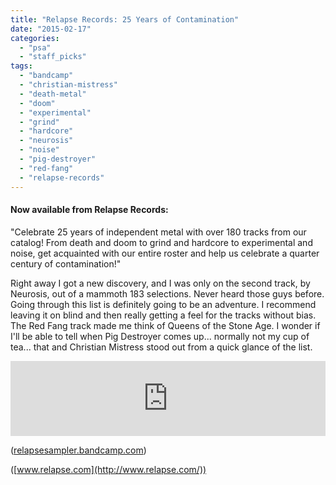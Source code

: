 ```yaml
---
title: "Relapse Records: 25 Years of Contamination"
date: "2015-02-17"
categories: 
  - "psa"
  - "staff_picks"
tags: 
  - "bandcamp"
  - "christian-mistress"
  - "death-metal"
  - "doom"
  - "experimental"
  - "grind"
  - "hardcore"
  - "neurosis"
  - "noise"
  - "pig-destroyer"
  - "red-fang"
  - "relapse-records"
---
```


#### Now available from Relapse Records:

"Celebrate 25 years of independent metal with over 180 tracks from our catalog! From death and doom to grind and hardcore to experimental and noise, get acquainted with our entire roster and help us celebrate a quarter century of contamination!"

Right away I got a new discovery, and I was only on the second track, by Neurosis, out of a mammoth 183 selections. Never heard those guys before. Going through this list is definitely going to be an adventure. I recommend leaving it on blind and then really getting a feel for the tracks without bias. The Red Fang track made me think of Queens of the Stone Age. I wonder if I'll be able to tell when Pig Destroyer comes up... normally not my cup of tea... that and Christian Mistress stood out from a quick glance of the list.

<iframe style="border: 0; width: 100%; height: 120px;" src="https://bandcamp.com/EmbeddedPlayer/album=2853377627/size=large/bgcol=ffffff/linkcol=0687f5/tracklist=false/artwork=small/transparent=true/" width="300" height="150" seamless=""><a href="http://relapsesampler.bandcamp.com/album/relapse-records-25-years-of-contamination">Relapse Records: 25 Years of Contamination by Various Artists</a></iframe>

([relapsesampler.bandcamp.com](https://relapsesampler.bandcamp.com/))

([www.relapse.com](http://www.relapse.com/))
